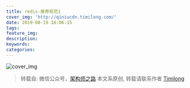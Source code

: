 ```yaml
---
title: redis-推荐规范1
cover_img: 'http://qiniucdn.timilong.com/'
date: 2019-08-19 16:06:15
tags:
feature_img:
description:
keywords:
categories:
---
```


![cover_img]()

> 转载自: 微信公众号，[架构师之路]()
> 本文系原创, 转载请联系作者 [Timilong](http://blog.timilong.com/about)


